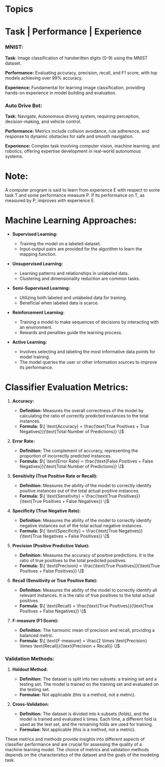 # Topics

# Task | Performance | Experience

### MNIST:
**Task:** Image classification of handwritten digits (0-9) using the MNIST dataset.

**Performance:** Evaluating accuracy, precision, recall, and F1 score, with top models achieving over 99% accuracy.

**Experience:** Fundamental for learning image classification, providing hands-on experience in model building and evaluation.

### Auto Drive Bot:
**Task:** Navigate, Autonomous driving system, requiring perception, decision-making, and vehicle control.

**Performance:** Metrics include collision avoidance, rule adherence, and response to dynamic obstacles for safe and smooth navigation.

**Experience:** Complex task involving computer vision, machine learning, and robotics, offering expertise development in real-world autonomous systems.

# Note:
A computer program is said to learn from experience E with respect to some task T and some performance measure P. If its performance on T, as measured by P, improves with experience E.

# Machine Learning Approaches:
- **Supervised Learning:**
  - Training the model on a labeled dataset.
  - Input-output pairs are provided for the algorithm to learn the mapping function.

- **Unsupervised Learning:**
  - Learning patterns and relationships in unlabeled data.
  - Clustering and dimensionality reduction are common tasks.

- **Semi-Supervised Learning:**
  - Utilizing both labeled and unlabeled data for training.
  - Beneficial when labeled data is scarce.
  
- **Reinforcement Learning:**
  - Training a model to make sequences of decisions by interacting with an environment.
  - Rewards and penalties guide the learning process.

- **Active Learning:**
  - Involves selecting and labeling the most informative data points for model training.
  - The model queries the user or other information sources to improve its performance.


# Classifier Evaluation Metrics:

1. **Accuracy:**
   - **Definition:** Measures the overall correctness of the model by calculating the ratio of correctly predicted instances to the total instances.
   - **Formula:**
     $\[
     \text{Accuracy} = \frac{\text{True Positives + True Negatives}}{\text{Total Number of Predictions}}
     \]$

2. **Error Rate:**
   - **Definition:** The complement of accuracy, representing the proportion of incorrectly predicted instances.
   - **Formula:**
     $\[
     \text{Error Rate} = \frac{\text{False Positives + False Negatives}}{\text{Total Number of Predictions}}
     \]$

3. **Sensitivity (True Positive Rate or Recall):**
   - **Definition:** Measures the ability of the model to correctly identify positive instances out of the total actual positive instances.
   - **Formula:**
     $\[
     \text{Sensitivity} = \frac{\text{True Positives}}{\text{True Positives + False Negatives}}
     \]$

4. **Specificity (True Negative Rate):**
   - **Definition:** Measures the ability of the model to correctly identify negative instances out of the total actual negative instances.
   - **Formula:**
     $\[
     \text{Specificity} = \frac{\text{True Negatives}}{\text{True Negatives + False Positives}}
     \]$

5. **Precision (Positive Predictive Value):**
   - **Definition:** Measures the accuracy of positive predictions. It is the ratio of true positives to the total predicted positives.
   - **Formula:**
     $\[
     \text{Precision} = \frac{\text{True Positives}}{\text{True Positives + False Positives}}
     \]$

6. **Recall (Sensitivity or True Positive Rate):**
   - **Definition:** Measures the ability of the model to correctly identify all relevant instances. It is the ratio of true positives to the total actual positives.
   - **Formula:**
     $\[
     \text{Recall} = \frac{\text{True Positives}}{\text{True Positives + False Negatives}}
     \]$

7. **F-measure (F1 Score):**
   - **Definition:** The harmonic mean of precision and recall, providing a balanced metric.
   - **Formula:**
     $\[
     \text{F-measure} = \frac{2 \times \text{Precision} \times \text{Recall}}{\text{Precision + Recall}}
     \]$

### Validation Methods:

1. **Holdout Method:**
   - **Definition:** The dataset is split into two subsets: a training set and a testing set. The model is trained on the training set and evaluated on the testing set.
   - **Formulae:** Not applicable (this is a method, not a metric).

2. **Cross-Validation:**
   - **Definition:** The dataset is divided into k subsets (folds), and the model is trained and evaluated k times. Each time, a different fold is used as the test set, and the remaining folds are used for training.
   - **Formulae:** Not applicable (this is a method, not a metric).

These metrics and methods provide insights into different aspects of classifier performance and are crucial for assessing the quality of a machine learning model. The choice of metrics and validation methods depends on the characteristics of the dataset and the goals of the modeling task.

